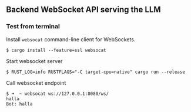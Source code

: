 ## Backend WebSocket API serving the LLM


### Test from terminal

Install `websocat` command-line client for WebSockets.

```
$ cargo install --feature=ssl websocat
```

Start websocket server

```
$ RUST_LOG=info RUSTFLAGS="-C target-cpu=native" cargo run --release
```

Call websocket endpoint

```
$ ➜  ~ websocat ws://127.0.0.1:8080/ws/
halla
Bot: halla
```

